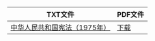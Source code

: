| TXT文件 | PDF文件 |
| ------- | ------- |
| [中华人民共和国宪法（1975年）](%E4%B8%AD%E5%8D%8E%E4%BA%BA%E6%B0%91%E5%85%B1%E5%92%8C%E5%9B%BD%E5%AE%AA%E6%B3%95%EF%BC%881975%E5%B9%B4%EF%BC%89.txt) | [下载](%E4%B8%AD%E5%8D%8E%E4%BA%BA%E6%B0%91%E5%85%B1%E5%92%8C%E5%9B%BD%E5%AE%AA%E6%B3%95%EF%BC%881975%E5%B9%B4%EF%BC%89.pdf) |
